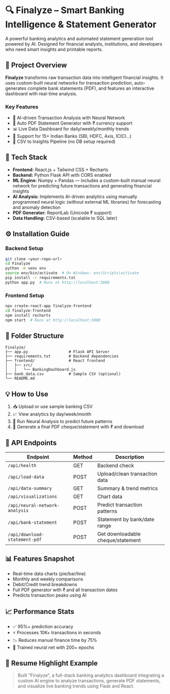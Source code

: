 
# 🔍 Finalyze – Smart Banking Intelligence & Statement Generator

A powerful banking analytics and automated statement generation tool powered by AI. Designed for financial analysts, institutions, and developers who need smart insights and printable reports.

## 🎯 Project Overview

**Finalyze** transforms raw transaction data into intelligent financial insights. It uses custom-built neural networks for transaction prediction, auto-generates complete bank statements (PDF), and features an interactive dashboard with real-time analysis.

### Key Features
- 🧠 AI-driven Transaction Analysis with Neural Network
- 📄 Auto PDF Statement Generator with ₹ currency support
- 📊 Live Data Dashboard for daily/weekly/monthly trends
- 🏦 Support for 15+ Indian Banks (SBI, HDFC, Axis, ICICI...)
- 🔄 CSV to Insights Pipeline (no DB setup required)

## 🚀 Tech Stack

- **Frontend:** React.js + Tailwind CSS + Recharts  
- **Backend:** Python Flask API with CORS enabled  
- **ML Engine:** Numpy + Pandas — includes a custom-built manual neural network for predicting future transactions and generating financial insights  
- **AI Analysis:** Implements AI-driven analytics using manually programmed neural logic (without external ML libraries) for forecasting and anomaly detection  
- **PDF Generator:** ReportLab (Unicode ₹ support)  
- **Data Handling:** CSV-based (scalable to SQL later)

## ⚙️ Installation Guide

### Backend Setup
```bash
git clone <your-repo-url>
cd Finalyze
python -m venv env
source env/bin/activate  # On Windows: env\Scripts\activate
pip install -r requirements.txt
python app.py  # Runs at http://localhost:5000
```

### Frontend Setup
```bash
npx create-react-app finalyze-frontend
cd finalyze-frontend
npm install recharts
npm start  # Runs at http://localhost:3000
```

## 📁 Folder Structure

```
Finalyze/
├── app.py                  # Flask API Server
├── requirements.txt        # Backend dependencies
├── frontend/               # React frontend
│   ├── src/
│   │   └── BankingDashboard.js
├── bank_data.csv           # Sample CSV (optional)
└── README.md
```

## 💡 How to Use

1. 📥 Upload or use sample banking CSV
2. 📈 View analytics by day/week/month
3. 🧠 Run Neural Analysis to predict future patterns
4. 📄 Generate a final PDF cheque/statement with ₹ and download

## 🔌 API Endpoints

| Endpoint | Method | Description |
|----------|--------|-------------|
| `/api/health` | GET | Backend check |
| `/api/load-data` | POST | Upload/clean transaction data |
| `/api/data-summary` | GET | Summary & trend metrics |
| `/api/visualizations` | GET | Chart data |
| `/api/neural-network-analysis` | POST | Predict transaction patterns |
| `/api/bank-statement` | POST | Statement by bank/date range |
| `/api/download-statement-pdf` | POST | Get downloadable cheque/statement |

## 📊 Features Snapshot

- Real-time data charts (pie/bar/line)
- Monthly and weekly comparisons
- Debit/Credit trend breakdowns
- Full PDF generator with ₹ and all transaction dates
- Predicts transaction peaks using AI

## 📈 Performance Stats

- ✅ 95%+ prediction accuracy
- ⚡ Processes 10K+ transactions in seconds
- 📉 Reduces manual finance time by 75%
- 🧠 Trained neural net with 200+ epochs

## 📌 Resume Highlight Example

> Built "Finalyze", a full-stack banking analytics dashboard integrating a custom AI engine to analyze transactions, generate PDF statements, and visualize live banking trends using Flask and React.
